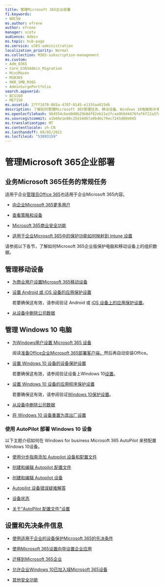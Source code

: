 ```yaml
---
title: 管理Microsoft 365企业部署
f1.keywords:
- NOCSH
ms.author: efrene
author: efrene
manager: scotv
audience: Admin
ms.topic: hub-page
ms.service: o365-administration
localization_priority: Normal
ms.collection: M365-subscription-management
ms.custom:
- Adm_O365
- Core_O365Admin_Migration
- MiniMaven
- MSB365
- OKR_SMB_M365
- AdminSurgePortfolio
search.appverid:
- BCS160
- MET150
ms.assetid: 27ff1678-865a-4707-8145-e1155aa815d6
description: 了解如何管理Microsoft 365管理任务、移动设备、Windows 10电脑和许多此类任务。
ms.openlocfilehash: 984554cbed0d8b29b8df82eb21e2fcaa9b9d4476fef6f22a37d253d92888d9cc
ms.sourcegitcommit: a1b66e1e80c25d14d67a9b46c79ec7245d88e045
ms.translationtype: MT
ms.contentlocale: zh-CN
ms.lasthandoff: 08/05/2021
ms.locfileid: "53893159"
---
```

# <a name="manage-microsoft-365-for-business"></a>管理Microsoft 365企业部署

## <a name="general-microsoft-365-for-business-admin-tasks"></a>业务Microsoft 365任务的常规任务

适用于企业[管理员Office 365](/office365/admin/admin-home)也适用于企业Microsoft 365内容。

- [向企业Microsoft 365更多用户](../admin/add-users/add-users.md)
    
- [查看策略和设备](view-policies-and-devices.md)
    
- [Microsoft 365商业安全功能](security-features.md)
    
- [适用于企业Microsoft 365中的保护功能如何映射到 Intune 设置](map-protection-features-to-intune-settings.md)
    
请参阅以下各节，了解如何Microsoft 365企业版保护电脑和移动设备上的组织数据。
  
## <a name="manage-mobile-devices"></a>管理移动设备

- [为商业用户设置Microsoft 365移动设备](set-up-mobile-devices.md)
    
- [设置 Android 或 iOS 设备的应用保护设置](app-protection-settings-for-android-and-ios.md)
    
    若要确保这有效，请参阅验证 Android 或 [iOS 设备上的应用保护设置](validate-settings-on-android-or-ios.md)。 
    
- [从设备中删除公司数据](remove-company-data.md)
    
## <a name="manage-windows-10-pcs"></a>管理 Windows 10 电脑

- [为Windows用户设置 Microsoft 365 设备](set-up-windows-devices.md)

    阅读[准备Office企业Microsoft 365部署客户端，](prepare-for-office-client-deployment.md)然后再自动安装Office。 
    
- [设置 Windows 10 设备的设备保护设置](protection-settings-for-windows-10-pcs.md)
    
    若要确保这有效，请参阅验证设备上Windows 10[设置](validate-settings-on-windows-10-pcs.md)。 
    
- [设置 Windows 10 设备的应用程序保护设置](protection-settings-for-windows-10-devices.md)
    
    若要确保这有效，请参阅验证[Windows 10保护设置](validate-protection-settings-on-windows-10-pcs.md)。 
    
- [从设备中删除公司数据](remove-company-data.md)
    
- [将 Windows 10 设备重置为其出厂设置](reset-devices-to-factory-settings.md)
    
### <a name="use-autopilot-to-deploy-windows-10-devices"></a>使用 AutoPilot 部署 Windows 10 设备

以下主题介绍如何在 Windows for business Microsoft 365 AutoPilot 来预配置Windows 10设备。
  
- [使用分步指南添加 Autopilot 设备和配置文件](add-autopilot-devices-and-profile.md)
    
- [创建和编辑 Autopilot 配置文件](create-and-edit-autopilot-profiles.md)
    
- [创建和编辑 Autopilot 设备](create-and-edit-autopilot-devices.md)
    
- [Autopilot 设备错误疑难解答](troubleshoot-autopilot-errors.md)
    
- [设备状态](device-states.md)
    
- [关于"AutoPilot 配置文件"设置](autopilot-profile-settings.md)
    
## <a name="set-up-and-prerequisite-information"></a>设置和先决条件信息

- [使用适用于企业的设备保护Microsoft 365的先决条件](pre-requisites-for-data-protection.md)
    
- [使用Microsoft 365设置向导设置企业应用](set-up.md)
    
- [迁移到Microsoft 365企业](migrate-to-microsoft-365-business.md)
    
- [允许企业Windows 10已加入域Microsoft 365设备](manage-windows-devices.md)
    
- [其他安全功能](security-features.md#additional-security-features)